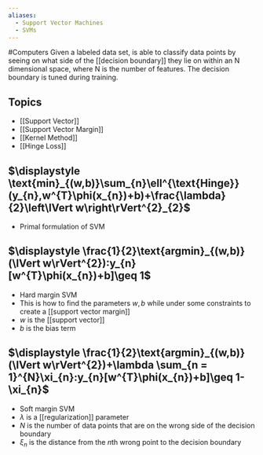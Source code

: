 ```yaml
---
aliases:
  - Support Vector Machines
  - SVMs
---
```

#Computers 
Given a labeled data set, is able to classify data points by seeing on what side of the [[decision boundary]] they lie on within an N dimensional space, where N is the number of features. The decision boundary is tuned during training. 
## Topics
* [[Support Vector]]
* [[Support Vector Margin]]
* [[Kernel Method]]
* [[Hinge Loss]]
## $\displaystyle \text{min}_{(w,b)}\sum_{n}\ell^{\text{Hinge}}(y_{n},w^{T}\phi(x_{n})+b)+\frac{\lambda}{2}\left\lVert w\right\rVert^{2}_{2}$
* Primal formulation of SVM
## $\displaystyle \frac{1}{2}\text{argmin}_{(w,b)}(\lVert w\rVert^{2}):y_{n}[w^{T}\phi(x_{n})+b]\geq 1$
* Hard margin SVM
* This is how to find the parameters $\displaystyle w,b$ while under some constraints to create a [[support vector margin]]
* $\displaystyle w$ is the [[support vector]]
* $\displaystyle b$ is the bias term
## $\displaystyle \frac{1}{2}\text{argmin}_{(w,b)}(\lVert w\rVert^{2})+\lambda \sum_{n = 1}^{N}\xi_{n}:y_{n}[w^{T}\phi(x_{n})+b]\geq 1-\xi_{n}$
* Soft margin SVM
* $\displaystyle \lambda$ is a [[regularization]] parameter
* $\displaystyle N$ is the number of data points that are on the wrong side of the decision boundary
* $\displaystyle \xi_{n}$ is the distance from the $\displaystyle n$th wrong point to the decision boundary